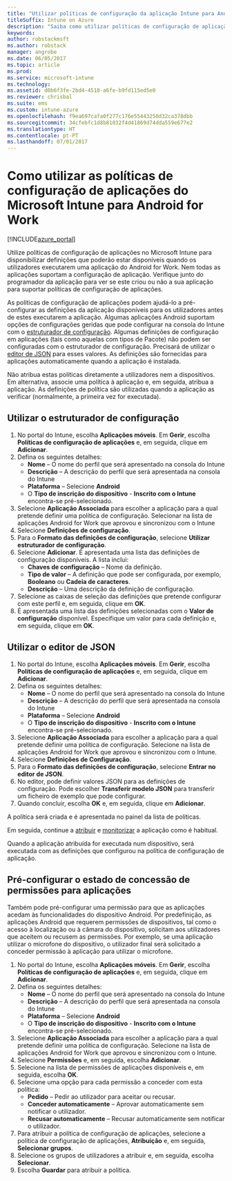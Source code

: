 ```yaml
---
title: "Utilizar políticas de configuração da aplicação Intune para Android for Work"
titleSuffix: Intune on Azure
description: "Saiba como utilizar políticas de configuração de aplicação para disponibilizar dados de configuração a uma aplicação Android for Work quando é executada.\""
keywords: 
author: robstackmsft
ms.author: robstack
manager: angrobe
ms.date: 06/05/2017
ms.topic: article
ms.prod: 
ms.service: microsoft-intune
ms.technology: 
ms.assetid: d0b6f3fe-2bd4-4518-a6fe-b9fd115ed5e0
ms.reviewer: chrisbal
ms.suite: ems
ms.custom: intune-azure
ms.openlocfilehash: f9ea697cafa0f277c176e55443250d32ca378dbb
ms.sourcegitcommit: 34cfebfc1d8b81032f4d41869d74dda559e677e2
ms.translationtype: HT
ms.contentlocale: pt-PT
ms.lasthandoff: 07/01/2017
---
```

# <a name="how-to-use-microsoft-intune-app-configuration-policies-for-android-for-work"></a>Como utilizar as políticas de configuração de aplicações do Microsoft Intune para Android for Work

[!INCLUDE[azure_portal](./includes/azure_portal.md)]

Utilize políticas de configuração de aplicações no Microsoft Intune para disponibilizar definições que poderão estar disponíveis quando os utilizadores executarem uma aplicação do Android for Work. Nem todas as aplicações suportam a configuração de aplicação. Verifique junto do programador da aplicação para ver se este criou ou não a sua aplicação para suportar políticas de configuração de aplicações.

As políticas de configuração de aplicações podem ajudá-lo a pré-configurar as definições da aplicação disponíveis para os utilizadores antes de estes executarem a aplicação. Algumas aplicações Android suportam opções de configurações geridas que pode configurar na consola do Intune com o [estruturador de configuração](#use-configuration-designer). Algumas definições de configuração em aplicações (tais como aquelas com tipos de Pacote) não podem ser configuradas com o estruturador de configuração.  Precisará de utilizar o [editor de JSON](#use-json-editor) para esses valores.   As definições são fornecidas para aplicações automaticamente quando a aplicação é instalada.

Não atribua estas políticas diretamente a utilizadores nem a dispositivos. Em alternativa, associe uma política à aplicação e, em seguida, atribua a aplicação. As definições de política são utilizadas quando a aplicação as verificar (normalmente, a primeira vez for executada).

## <a name="use-configuration-designer"></a>Utilizar o estruturador de configuração

1. No portal do Intune, escolha **Aplicações móveis**. Em **Gerir**, escolha **Políticas de configuração de aplicações** e, em seguida, clique em **Adicionar**.
2. Defina os seguintes detalhes:
    - **Nome** – O nome do perfil que será apresentado na consola do Intune
    - **Descrição** – A descrição do perfil que será apresentada na consola do Intune
    - **Plataforma** – Selecione **Android**
    - O **Tipo de inscrição do dispositivo** - **Inscrito com o Intune** encontra-se pré-selecionado.
3. Selecione **Aplicação Associada** para escolher a aplicação para a qual pretende definir uma política de configuração.  Selecionar na lista de aplicações Android for Work que aprovou e sincronizou com o Intune
4. Selecione **Definições de configuração**.
5. Para o **Formato das definições de configuração**, selecione **Utilizar estruturador de configuração**.
6. Selecione **Adicionar**. É apresentada uma lista das definições de configuração disponíveis. A lista inclui:
    - **Chaves de configuração** – Nome da definição.
    - **Tipo de valor** – A definição que pode ser configurada, por exemplo, **Booleano** ou **Cadeia de caracteres**.
    - **Descrição** – Uma descrição da definição de configuração.
7. Selecione as caixas de seleção das definições que pretende configurar com este perfil e, em seguida, clique em **OK**.
8. É apresentada uma lista das definições selecionadas com o **Valor de configuração** disponível. Especifique um valor para cada definição e, em seguida, clique em **OK**.

## <a name="use-json-editor"></a>Utilizar o editor de JSON

1. No portal do Intune, escolha **Aplicações móveis**. Em **Gerir**, escolha **Políticas de configuração de aplicações** e, em seguida, clique em **Adicionar**.
2. Defina os seguintes detalhes:
    - **Nome** – O nome do perfil que será apresentado na consola do Intune
    - **Descrição** – A descrição do perfil que será apresentada na consola do Intune
    - **Plataforma** – Selecione **Android**
    - O **Tipo de inscrição do dispositivo** - **Inscrito com o Intune** encontra-se pré-selecionado.
3. Selecione **Aplicação Associada** para escolher a aplicação para a qual pretende definir uma política de configuração.  Selecione na lista de aplicações Android for Work que aprovou e sincronizou com o Intune.
5. Selecione **Definições de Configuração**.
6. Para o **Formato das definições de configuração**, selecione **Entrar no editor de JSON**.
7. No editor, pode definir valores JSON para as definições de configuração. Pode escolher **Transferir modelo JSON** para transferir um ficheiro de exemplo que pode configurar.
8. Quando concluir, escolha **OK** e, em seguida, clique em **Adicionar**.

A política será criada e é apresentada no painel da lista de políticas.

Em seguida, continue a [atribuir](apps-deploy.md) e [monitorizar](apps-monitor.md) a aplicação como é habitual.

Quando a aplicação atribuída for executada num dispositivo, será executada com as definições que configurou na política de configuração de aplicação.

## <a name="preconfigure-permissions-grant-state-for-apps"></a>Pré-configurar o estado de concessão de permissões para aplicações

Também pode pré-configurar uma permissão para que as aplicações acedam às funcionalidades do dispositivo Android. Por predefinição, as aplicações Android que requerem permissões de dispositivos, tal como o acesso à localização ou à câmara do dispositivo, solicitam aos utilizadores que aceitem ou recusem as permissões. Por exemplo, se uma aplicação utilizar o microfone do dispositivo, o utilizador final será solicitado a conceder permissão à aplicação para utilizar o microfone.

1. No portal do Intune, escolha **Aplicações móveis**. Em **Gerir**, escolha **Políticas de configuração de aplicações** e, em seguida, clique em **Adicionar**.
2. Defina os seguintes detalhes:
    - **Nome** – O nome do perfil que será apresentado na consola do Intune
    - **Descrição** – A descrição do perfil que será apresentada na consola do Intune
    - **Plataforma** – Selecione **Android**
    - O **Tipo de inscrição do dispositivo** - **Inscrito com o Intune** encontra-se pré-selecionado.
3. Selecione **Aplicação Associada** para escolher a aplicação para a qual pretende definir uma política de configuração.  Selecione na lista de aplicações Android for Work que aprovou e sincronizou com o Intune.
5. Selecione **Permissões** e, em seguida, escolha **Adicionar**.
6. Selecione na lista de permissões de aplicações disponíveis e, em seguida, escolha **OK**.
7. Selecione uma opção para cada permissão a conceder com esta política:
    - **Pedido** – Pedir ao utilizador para aceitar ou recusar.
    - **Conceder automaticamente** – Aprovar automaticamente sem notificar o utilizador.
    - **Recusar automaticamente** – Recusar automaticamente sem notificar o utilizador.
8. Para atribuir a política de configuração de aplicações, selecione a política de configuração de aplicações, **Atribuição** e, em seguida, **Selecionar grupos**.
9. Selecione os grupos de utilizadores a atribuir e, em seguida, escolha **Selecionar**.
10. Escolha **Guardar** para atribuir a política.
